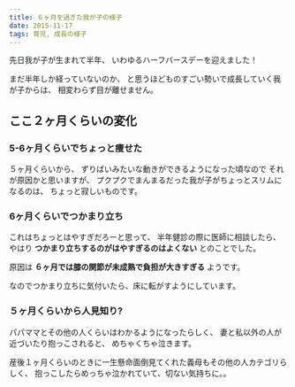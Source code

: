 ```yaml
---
title: ６ヶ月を過ぎた我が子の様子
date: 2015-11-17
tags: 育児, 成長の様子
---
```


先日我が子が生まれて半年、
いわゆるハーフバースデーを迎えました！

まだ半年しか経っていないのか、
と思うほどものすごい勢いで成長していく我が子からは、
相変わらず目が離せません。

## ここ２ヶ月くらいの変化

### 5-6ヶ月くらいでちょっと痩せた

５ヶ月くらいから、
ずりばいみたいな動きができるようになった頃なので
それが原因かと思いますが、
プクプクでまんまるだった我が子がちょっとスリムになるのは、
ちょっと寂しいものです。

### 6ヶ月くらいでつかまり立ち

これはちょっとはやすぎだろーと思って、
半年健診の際に医師に相談したら、
やはり **つかまり立ちするのがはやすぎるのはよくない**
とのことでした。

原因は **６ヶ月では膝の関節が未成熟で負担が大きすぎる**
ようです。

なのでつかまり立ちに気付いたら、床に転がすようにしています。

### ５ヶ月くらいから人見知り?

パパママとその他の人くらいはわかるようになったらしく、
妻と私以外の人が近づいたり抱っこされると、
めちゃくちゃ泣きます。

産後１ヶ月くらいのときに一生懸命面倒見てくれた義母もその他の人カテゴリらしく、
抱っこしたらめっちゃ泣かれていて、切ない気持ちに。。
